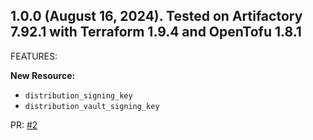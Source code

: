 ## 1.0.0 (August 16, 2024). Tested on Artifactory 7.92.1 with Terraform 1.9.4 and OpenTofu 1.8.1

FEATURES:

**New Resource:**
* `distribution_signing_key`
* `distribution_vault_signing_key`

PR: [#2](https://github.com/jfrog/terraform-provider-distribution/pull/2)